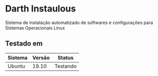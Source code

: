 # Darth Instaulous

Sistema de instalação automatizado de softwares e configurações para Sistemas Operacionais Linux


## Testado em
| Sistema | Versão | Status   |
|---------|--------|----------|
| Ubuntu  | 19.10  | Testando |
